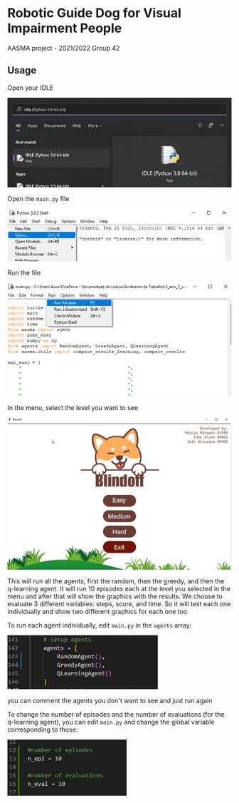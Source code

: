 # Robotic Guide Dog for Visual Impairment People
AASMA project - 2021/2022
Group 42 

##  Usage

Open your IDLE

![Robotic-dog](./screenshot/01.png)

Open the `main.py` file

![Robotic-dog](./screenshot/02.png)

Run the file

![Robotic-dog](./screenshot/03.png)

In the menu, select the level you want to see

![Robotic-dog](./screenshot/04.png)


This will run all the agents, first the random, then the greedy, and then the q-learning agent. It will run 10 episodes each at the level you selected in the menu and after that will show the graphics with the results. We choose to evaluate 3 different variables: steps, score, and time. So it will test each one individually and show two different graphics for each one too.

To run each agent individually, edit `main.py` in the `agents` array:

![Robotic-dog](./screenshot/05.png)

you can comment the agents you don't want to see and just run again

To change the number of episodes and the number of evaluations (for the q-learning agent), you can edit `main.py` and change the global variable corresponding to those:

![Robotic-dog](./screenshot/06.png)